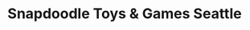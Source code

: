 ---
title: "Snapdoodle Toys & Games Seattle"
url: /seattle/snapdoodle-toys-and-games-seattle/
shop: toys
---